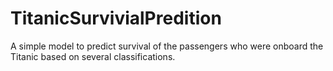 # TitanicSurvivialPredition
A simple model to predict survival of the passengers who were onboard the Titanic based on several classifications.

